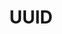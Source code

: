 ---
title: UUID
permalink: /patterns/datenbankschluessel/uuid
sidebar:
    nav: datenbankschluessel
---